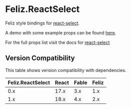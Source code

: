 # Feliz.ReactSelect

Feliz style bindings for [react-select](https://react-select.com/home).

A demo with some example props can be found [here](https://compositionalit.github.io/Feliz.ReactSelect/).

For the full props list visit the docs for [react-select](https://react-select.com/props)

## Version Compatibility

This table shows version compatibility with dependencies.

| Feliz.ReactSelect | React | Fable | Feliz |
|-                  |-      |-      |-      |
| 0.x               | 17.x  | 3.x   | 1.x   |
| 1.x               | 18.x  | 4.x   | 2.x   |
